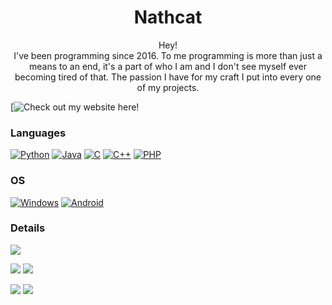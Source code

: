 <h1 align="center">Nathcat</h1>

<p align="center">
Hey!<br>
I've been programming since 2016. To me programming is more than just a means to an end, it's a part of who I am and I don't see myself ever becoming tired of that. The passion I have for my craft I put into every one of my projects.
</p>

[![Check out my website here!](!https://nathcat.net)

### Languages
[![Python](https://img.shields.io/badge/Python-3776AB?style=for-the-badge&logo=python&logoColor=white)](https://github.com/Nathcat)
[![Java](https://img.shields.io/badge/Java-ED8B00?style=for-the-badge&logo=java&logoColor=white)](https://github.com/Nathcat)
[![C](https://img.shields.io/badge/C-00599C?style=for-the-badge&logo=c&logoColor=white)](https://github.com/Nathcat)
[![C++](https://img.shields.io/badge/C%2B%2B-00599C?style=for-the-badge&logo=c%2B%2B&logoColor=white)](https://github.com/Nathcat)
[![PHP](https://img.shields.io/badge/PHP-777BB4?style=for-the-badge&logo=php&logoColor=white)](https://github.com/Nathcat)

### OS
[![Windows](https://img.shields.io/badge/Windows-0078D6?style=for-the-badge&logo=windows&logoColor=white)](https://github.com/Nathcat/Nathcat)
[![Android](https://img.shields.io/badge/Android-3DDC84?style=for-the-badge&logo=android&logoColor=white)](https://github.com/Nathcat/Nathcat)

### Details
![](http://github-profile-summary-cards.vercel.app/api/cards/profile-details?username=Nathcat&theme=github_dark)

![](http://github-profile-summary-cards.vercel.app/api/cards/repos-per-language?username=Nathcat&theme=github_dark)
![](http://github-profile-summary-cards.vercel.app/api/cards/most-commit-language?username=Nathcat&theme=github_dark)

![](http://github-profile-summary-cards.vercel.app/api/cards/stats?username=Nathcat&theme=github_dark)
![](http://github-profile-summary-cards.vercel.app/api/cards/productive-time?username=Nathcat&theme=github_dark&utcOffset=8) 
